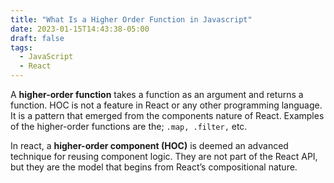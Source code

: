 ```yaml
---
title: "What Is a Higher Order Function in Javascript"
date: 2023-01-15T14:43:38-05:00
draft: false
tags:
  - JavaScript
  - React
---
```


A **higher-order function** takes a function as an argument and returns a function. HOC is not a feature in React or any other programming language. It is a pattern that emerged from the components nature of React. Examples of the higher-order functions are the; `.map, .filter,` etc. 

In react, a **higher-order component (HOC)** is deemed an advanced technique for reusing component logic. They are not part of the React API, but they are the model that begins from React’s compositional nature. 